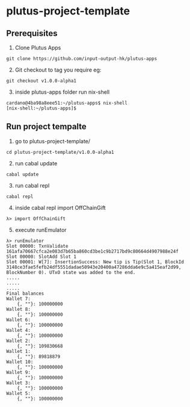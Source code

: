 # plutus-project-template


## Prerequisites

1. Clone Plutus Apps
```
git clone https://github.com/input-output-hk/plutus-apps
```
2. Git checkout to tag you require eg:
```
git checkout v1.0.0-alpha1
```
3. inside plutus-apps folder run nix-shell

```
cardano@4ba98a8eee51:~/plutus-apps$ nix-shell
[nix-shell:~/plutus-apps]$ 
```

## Run project tempalte

1. go to plutus-project-template/<git-chekout-version>
```
cd plutus-project-template/v1.0.0-alpha1
```
2. run cabal update
```
cabal update
```
3. run cabal repl
```
cabal repl
```
4. inside cabal repl import OffChainGift
```
λ> import OffChainGift
```
5. execute runEmulator
```
λ> runEmulator 
Slot 00000: TxnValidate 161afa70667cfca2e083d7b65ba860cd3be1c9b2717bd9c80664d4907988e24f
Slot 00000: SlotAdd Slot 1
Slot 00001: W[7]: InsertionSuccess: New tip is Tip(Slot 1, BlockId 3148ce3fae5fefb24df5551dadae50943e20400a47286dda6e9c5a415eaf2d99, BlockNumber 0). UTxO state was added to the end.
.....
.....
.....
Final balances
Wallet 7: 
    {, ""}: 100000000
Wallet 8: 
    {, ""}: 100000000
Wallet 6: 
    {, ""}: 100000000
Wallet 4: 
    {, ""}: 100000000
Wallet 2: 
    {, ""}: 109830668
Wallet 1: 
    {, ""}: 89818879
Wallet 10: 
    {, ""}: 100000000
Wallet 9: 
    {, ""}: 100000000
Wallet 3: 
    {, ""}: 100000000
Wallet 5: 
    {, ""}: 100000000

```